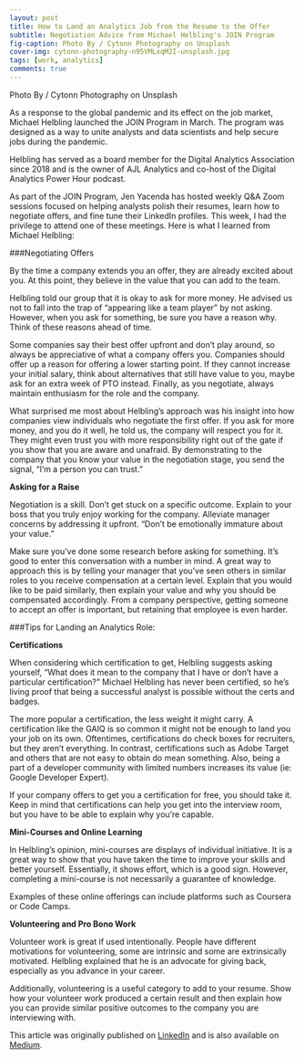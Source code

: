 ```yaml
---
layout: post
title: How to Land an Analytics Job from the Resume to the Offer
subtitle: Negotiation Advice from Michael Helbling's JOIN Program
fig-caption: Photo By / Cytonn Photography on Unsplash
cover-img: cytonn-photography-n95VMLxqM2I-unsplash.jpg
tags: [work, analytics]
comments: true
---
```

Photo By / Cytonn Photography on Unsplash

As a response to the global pandemic and its effect on the job market, Michael Helbling launched the JOIN Program in March. The program was designed as a way to unite analysts and data scientists and help secure jobs during the pandemic.

Helbling has served as a board member for the Digital Analytics Association since 2018 and is the owner of AJL Analytics and co-host of the Digital Analytics Power Hour podcast.

As part of the JOIN Program, Jen Yacenda has hosted weekly Q&A Zoom sessions focused on helping analysts polish their resumes, learn how to negotiate offers, and fine tune their LinkedIn profiles. This week, I had the privilege to attend one of these meetings. Here is what I learned from Michael Helbling:

###Negotiating Offers 

By the time a company extends you an offer, they are already excited about you. At this point, they believe in the value that you can add to the team.

Helbling told our group that it is okay to ask for more money. He advised us not to fall into the trap of “appearing like a team player” by not asking. However, when you ask for something, be sure you have a reason why. Think of these reasons ahead of time.

Some companies say their best offer upfront and don’t play around, so always be appreciative of what a company offers you. Companies should offer up a reason for offering a lower starting point. If they cannot increase your initial salary, think about alternatives that still have value to you, maybe ask for an extra week of PTO instead. Finally, as you negotiate, always maintain enthusiasm for the role and the company.

What surprised me most about Helbling’s approach was his insight into how companies view individuals who negotiate the first offer. If you ask for more money, and you do it well, he told us, the company will respect you for it. They might even trust you with more responsibility right out of the gate if you show that you are aware and unafraid. By demonstrating to the company that you know your value in the negotiation stage, you send the signal, “I’m a person you can trust.”

**Asking for a Raise**

Negotiation is a skill. Don’t get stuck on a specific outcome. Explain to your boss that you truly enjoy working for the company. Alleviate manager concerns by addressing it upfront.
“Don’t be emotionally immature about your value.”

Make sure you’ve done some research before asking for something. It’s good to enter this conversation with a number in mind. A great way to approach this is by telling your manager that you’ve seen others in similar roles to you receive compensation at a certain level. Explain that you would like to be paid similarly, then explain your value and why you should be compensated accordingly.
From a company perspective, getting someone to accept an offer is important, but retaining that employee is even harder.

###Tips for Landing an Analytics Role:

**Certifications**

When considering which certification to get, Helbling suggests asking yourself, “What does it mean to the company that I have or don’t have a particular certification?” Michael Helbling has never been certified, so he’s living proof that being a successful analyst is possible without the certs and badges.

The more popular a certification, the less weight it might carry. A certification like the GAIQ is so common it might not be enough to land you your job on its own. Oftentimes, certifications do check boxes for recruiters, but they aren’t everything. In contrast, certifications such as Adobe Target and others that are not easy to obtain do mean something. Also, being a part of a developer community with limited numbers increases its value (ie: Google Developer Expert).

If your company offers to get you a certification for free, you should take it. Keep in mind that certifications can help you get into the interview room, but you have to be able to explain why you’re capable.

**Mini-Courses and Online Learning**

In Helbling’s opinion, mini-courses are displays of individual initiative. It is a great way to show that you have taken the time to improve your skills and better yourself. Essentially, it shows effort, which is a good sign. However, completing a mini-course is not necessarily a guarantee of knowledge.

Examples of these online offerings can include platforms such as Coursera or Code Camps.

**Volunteering and Pro Bono Work**

Volunteer work is great if used intentionally. People have different motivations for volunteering, some are intrinsic and some are extrinsically motivated. Helbling explained that he is an advocate for giving back, especially as you advance in your career.

Additionally, volunteering is a useful category to add to your resume. Show how your volunteer work produced a certain result and then explain how you can provide similar positive outcomes to the company you are interviewing with.

This article was originally published on [LinkedIn](https://www.linkedin.com/pulse/how-land-analytics-job-from-resume-offer-negotiation-advice-coghlan/) and is also available on [Medium](https://levelup.gitconnected.com/how-to-land-an-analytics-job-from-the-resume-to-the-offer-a132cd1601f).

